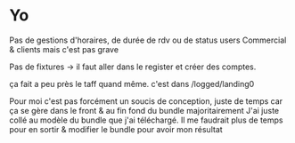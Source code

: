 # Yo

Pas de gestions d'horaires, de durée de rdv ou de status users Commercial & clients mais c'est pas grave

Pas de fixtures
-> il faut aller dans le register et créer des comptes.

ça fait a peu près le taff quand même.
c'est dans /logged/landing0

Pour moi c'est pas forcément un soucis de conception, juste de temps car ça se gère dans le front & au fin fond du bundle majoritairement
J'ai juste collé au modèle du bundle que j'ai téléchargé. Il me faudrait plus de temps pour en sortir & modifier le bundle pour avoir mon résultat
